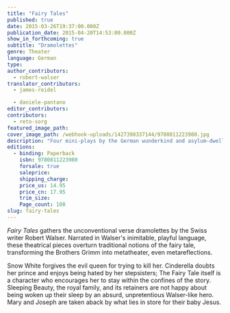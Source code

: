 ```yaml
---
title: "Fairy Tales"
published: true
date: 2015-03-26T19:37:00.000Z
publication_date: 2015-04-20T14:53:00.000Z
show_in_forthcoming: true
subtitle: "Dramolettes"
genre: Theater
language: German
type:
author_contributors:
  - robert-walser
translator_contributors:
  - james-reidel

  - daniele-pantano
editor_contributors:
contributors:
  - reto-sorg
featured_image_path:
cover_image_path: /webhook-uploads/1427398337144/9780811223980.jpg
description: "Four mini-plays by the German wunderkind and asylum-dweller "
editions:
  - binding: Paperback
    isbn: 9780811223980
    forsale: true
    saleprice:
    shipping_charge:
    price_us: 14.95
    price_cn: 17.95
    trim_size:
    Page_count: 108
slug: fairy-tales
---
```


_Fairy Tales_ gathers the unconventional verse dramolettes by the Swiss writer Robert Walser. Narrated in Walser's inimitable, playful language, these theatrical pieces overturn traditional notions of the fairy tale, transforming the Brothers Grimm into metatheater, even metareflections.

Snow White forgives the evil queen for trying to kill her. Cinderella doubts her prince and enjoys being hated by her stepsisters; The Fairy Tale itself is a character who encourages her to stay within the confines of the story. Sleeping Beauty, the royal family, and its retainers are not happy about being woken up their sleep by an absurd, unpretentious Walser-like hero. Mary and Joseph are taken aback by what lies in store for their baby Jesus.

